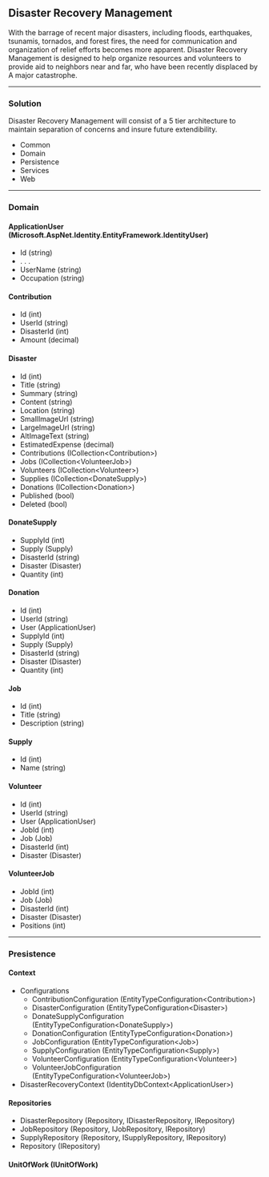 ## Disaster Recovery Management

With the barrage of recent major disasters, including floods, earthquakes, tsunamis, tornados, and forest fires, the need for communication and organization of relief efforts becomes more apparent. Disaster Recovery Management is designed to help organize resources and volunteers to provide aid to neighbors near and far, who have been recently displaced by A major catastrophe.

---

### Solution

Disaster Recovery Management will consist of a 5 tier architecture to maintain separation of concerns and insure future extendibility.
 
- Common
- Domain
- Persistence 
- Services
- Web 

---

### Domain

#### ApplicationUser (Microsoft.AspNet.Identity.EntityFramework.IdentityUser)
- Id (string)
- . . .
- UserName (string)
- Occupation (string)

#### Contribution
- Id (int)
- UserId (string)
- DisasterId (int)
- Amount (decimal)

#### Disaster
- Id (int)
- Title (string)
- Summary (string)
- Content (string)
- Location (string)
- SmallImageUrl (string)
- LargeImageUrl (string)
- AltImageText (string)
- EstimatedExpense (decimal)  
- Contributions (ICollection&lt;Contribution&gt;)
- Jobs (ICollection&lt;VolunteerJob&gt;)
- Volunteers (ICollection&lt;Volunteer&gt;)
- Supplies (ICollection&lt;DonateSupply&gt;)
- Donations (ICollection&lt;Donation&gt;)
- Published (bool)
- Deleted (bool)

#### DonateSupply
- SupplyId (int)
- Supply (Supply)
- DisasterId (string)
- Disaster (Disaster)
- Quantity (int)

#### Donation
- Id (int)
- UserId (string)
- User (ApplicationUser)
- SupplyId (int)
- Supply (Supply)
- DisasterId (string)
- Disaster (Disaster)
- Quantity (int)

#### Job
- Id (int)
- Title (string)
- Description (string)

#### Supply
- Id (int)
- Name (string)

#### Volunteer
- Id (int)
- UserId (string)
- User (ApplicationUser)
- JobId (int)
- Job (Job)
- DisasterId (int)
- Disaster (Disaster)

#### VolunteerJob
- JobId (int)
- Job (Job)
- DisasterId (int)
- Disaster (Disaster)
- Positions (int)

---

### Presistence

#### Context
- Configurations
	- ContributionConfiguration (EntityTypeConfiguration&lt;Contribution&gt;)
	- DisasterConfiguration (EntityTypeConfiguration&lt;Disaster&gt;)
	- DonateSupplyConfiguration (EntityTypeConfiguration&lt;DonateSupply&gt;)
	- DonationConfiguration (EntityTypeConfiguration&lt;Donation&gt;)
	- JobConfiguration (EntityTypeConfiguration&lt;Job&gt;)
	- SupplyConfiguration (EntityTypeConfiguration&lt;Supply&gt;)
	- VolunteerConfiguration (EntityTypeConfiguration&lt;Volunteer&gt;)
	- VolunteerJobConfiguration (EntityTypeConfiguration&lt;VolunteerJob&gt;)
- DisasterRecoveryContext (IdentityDbContext&lt;ApplicationUser&gt;)

#### Repositories
- DisasterRepository (Repository, IDisasterRepository, IRepository)
- JobRepository (Repository, IJobRepository, IRepository)
- SupplyRepository (Repository, ISupplyRepository, IRepository)
- Repository (IRepository)

#### UnitOfWork (IUnitOfWork)



